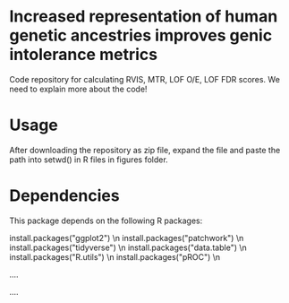# Increased representation of human genetic ancestries improves genic intolerance metrics 


Code repository for calculating RVIS, MTR, LOF O/E, LOF FDR scores. We need to explain more about the code!

# Usage
After downloading the repository as zip file, expand the file and paste the path into setwd() in R files in figures folder.

# Dependencies
This package depends on the following R packages:

install.packages("ggplot2") \n
install.packages("patchwork") \n
install.packages("tidyverse") \n
install.packages("data.table") \n
install.packages("R.utils") \n
install.packages("pROC") \n




....

....
